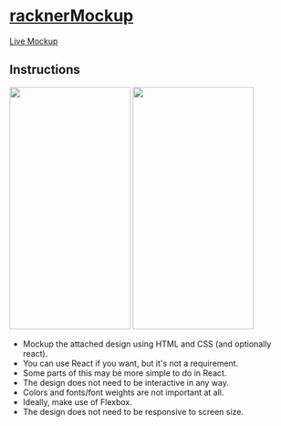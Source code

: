 # [racknerMockup](https://marquez93.github.io/racknerMockup/)

[Live Mockup](https://marquez93.github.io/racknerMockup/)

## Instructions
<div display="flex" align-items="center" justify-content="center">
<img src="https://i.imgur.com/aHPqSvI.png" height="425px" width="212px" />
<img src="https://i.imgur.com/gtCBIUW.png" height="425px" width="212px" />
</div>

* Mockup the attached design using HTML and CSS (and optionally react).
* You can use React if you want, but it's not a requirement.
* Some parts of this may be more simple to do in React.  
* The design does not need to be interactive in any way.
* Colors and fonts/font weights are not important at all.
* Ideally, make use of Flexbox.
* The design does not need to be responsive to screen size.
